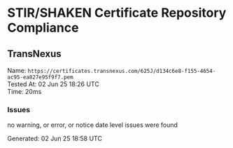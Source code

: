# STIR/SHAKEN Certificate Repository Compliance

## TransNexus

Name: `https://certificates.transnexus.com/625J/d134c6e8-f155-4654-ac95-ea827e95f9f7.pem`\
Tested At: 02 Jun 25 18:26 UTC\
Time: 20ms

### Issues

no warning, or error, or notice date level issues were found

Generated: 02 Jun 25 18:58 UTC